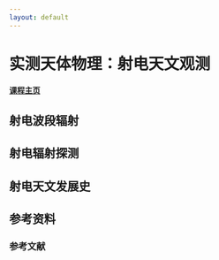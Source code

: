 ```yaml
---
layout: default
---
```


# 实测天体物理：射电天文观测

**[课程主页](../ObsAstro.md)**

## 射电波段辐射

## 射电辐射探测

## 射电天文发展史

## 参考资料

### 参考文献